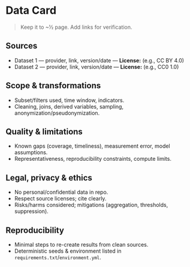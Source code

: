 # Data Card

> Keep it to ~½ page. Add links for verification.

## Sources
- Dataset 1 — provider, link, version/date — **License:** (e.g., CC BY 4.0)
- Dataset 2 — provider, link, version/date — **License:** (e.g., CC0 1.0)

## Scope & transformations
- Subset/filters used, time window, indicators.
- Cleaning, joins, derived variables, sampling, anonymization/pseudonymization.

## Quality & limitations
- Known gaps (coverage, timeliness), measurement error, model assumptions.
- Representativeness, reproducibility constraints, compute limits.

## Legal, privacy & ethics
- No personal/confidential data in repo.
- Respect source licenses; cite clearly.
- Risks/harms considered; mitigations (aggregation, thresholds, suppression).

## Reproducibility
- Minimal steps to re-create results from clean sources.
- Deterministic seeds & environment listed in `requirements.txt`/`environment.yml`.
